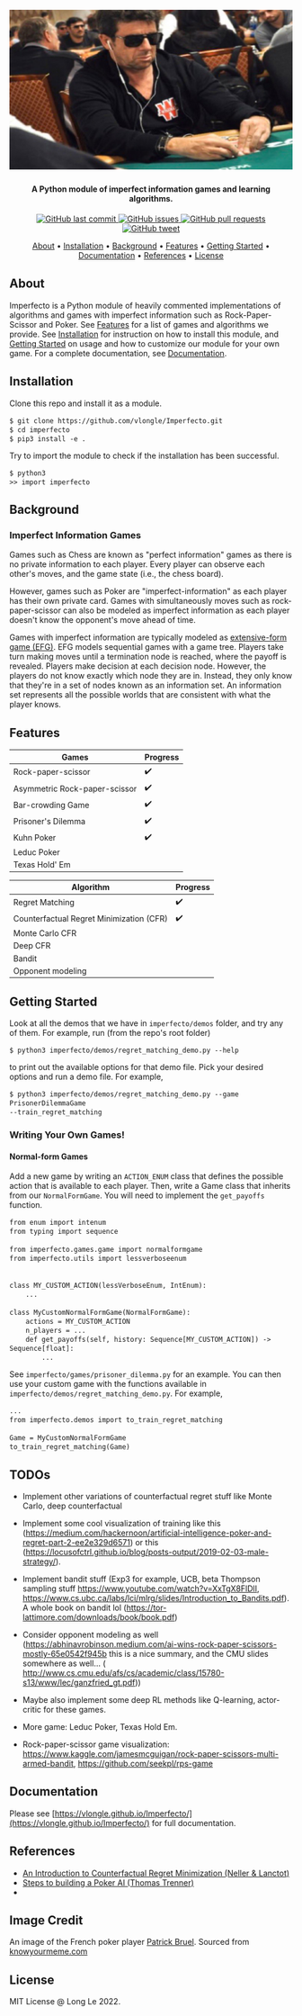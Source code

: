 <h1 align="center">
  <br>
  <a><img src="https://raw.githubusercontent.com/vlongle/Imperfecto/main/imgs/poker_meme.jpeg" alt="Imperfect Information Games"></a>
</h1>

<h4 align="center">A Python module of imperfect information games and learning algorithms.</h4>

<p align="center">
    <a href="https://github.com/vlongle/Imperfecto/commits/main">
    <img src="https://img.shields.io/github/last-commit/vlongle/Imperfecto.svg?style=flat-square&logo=github&logoColor=white"
         alt="GitHub last commit">
    <a href="https://github.com/vlongle/Imperfecto/issues">
    <img src="https://img.shields.io/github/issues-raw/vlongle/Imperfecto.svg?style=flat-square&logo=github&logoColor=white"
         alt="GitHub issues">
    <a href="https://github.com/vlongle/Imperfecto/pulls">
    <img src="https://img.shields.io/github/issues-pr-raw/vlongle/Imperfecto.svg?style=flat-square&logo=github&logoColor=white"
         alt="GitHub pull requests">
    <a href="https://twitter.com/intent/tweet?text=Try this dope Python module for AI in imperfect information games!:&url=https%3A%2F%2Fgithub.com%2Fvlongle%2FImperfecto">
    <img src="https://img.shields.io/twitter/url/https/github.com/vlongle/Imperfecto.svg?style=flat-square&logo=twitter"
         alt="GitHub tweet">
</p>

<p align="center">
  <a href="#about">About</a> •
  <a href="#installation">Installation</a> •
  <a href="#background">Background</a> •
  <a href="#features">Features</a> •
  <a href="#getting-started">Getting Started</a> •
  <a href="#documentation">Documentation</a> •
  <a href="#references">References</a> •
  <a href="#license">License</a>
</p>

## About

Imperfecto is a Python module of heavily commented implementations of algorithms and games
with imperfect information such as Rock-Paper-Scissor and Poker. See [Features](#features) for a
list of games and algorithms we provide. See [Installation](#installation) for instruction on how
to install this module, and [Getting Started](#getting-started) on usage and how to customize our
module for your own game. For a complete documentation, see [Documentation](#documentation).

## Installation
Clone this repo and install it as a module.
```
$ git clone https://github.com/vlongle/Imperfecto.git
$ cd imperfecto
$ pip3 install -e .
```
Try to import the module to check if the installation has been successful.
```
$ python3
>> import imperfecto
```

## Background
### Imperfect Information Games

Games such as Chess are known as "perfect information" games as there is no private information to 
each player. Every player can observe each other's moves, and the game state (i.e., the chess board).

However, games such as Poker are "imperfect-information" as each player has their own private card.
Games with simultaneously moves such as rock-paper-scissor can also be modeled as imperfect information
as each player doesn't know the opponent's move ahead of time.

Games with imperfect information are typically modeled as [extensive-form game (EFG)](https://en.wikipedia.org/wiki/Extensive-form_game). 
EFG models sequential games with a game tree. Players take turn making moves until a termination node is
reached, where the payoff is revealed. Players make decision at each decision node. However, the
players do not know exactly which node they are in. Instead, they only know that they're in a set
of nodes known as an information set. An information set represents all the possible worlds that
are consistent with what the player knows. 

## Features

 | Games                         | Progress    |
 | -----------                   | ----------- |
 | Rock-paper-scissor            | ✔️           |
 | Asymmetric Rock-paper-scissor | ✔️           |
 | Bar-crowding Game             | ✔️           |
 | Prisoner's Dilemma            | ✔️           |
 | Kuhn Poker                    | ✔️           |
 |Leduc Poker ||
 |Texas Hold' Em||

 | Algorithm                                | Progress    |
 | -----------                              | ----------- |
 | Regret Matching                          | ✔️           |
 | Counterfactual Regret Minimization (CFR) | ✔️           |
| Monte Carlo CFR| |
|Deep CFR| |
|Bandit | |
|Opponent modeling||

## Getting Started
Look at all the demos that we have in `imperfecto/demos` folder, and try any of them. For example, run (from the repo's root folder)
```
$ python3 imperfecto/demos/regret_matching_demo.py --help
```
to print out the available options for that demo file. Pick your desired options and run a demo file. For example,
```
$ python3 imperfecto/demos/regret_matching_demo.py --game PrisonerDilemmaGame
--train_regret_matching
```


### Writing Your Own Games!

#### Normal-form Games
Add a new game by writing an `ACTION_ENUM` class that defines the possible action that is 
available to each player. Then, write a Game class that inherits from our `NormalFormGame`. You will
need to implement the `get_payoffs` function.
```
from enum import intenum
from typing import sequence

from imperfecto.games.game import normalformgame
from imperfecto.utils import lessverboseenum


class MY_CUSTOM_ACTION(lessVerboseEnum, IntEnum):
    ...

class MyCustomNormalFormGame(NormalFormGame):
    actions = MY_CUSTOM_ACTION 
    n_players = ...
    def get_payoffs(self, history: Sequence[MY_CUSTOM_ACTION]) -> Sequence[float]:
        ...
```
See `imperfecto/games/prisoner_dilemma.py` for an example. You can then use your custom
game with the functions available in `imperfecto/demos/regret_matching_demo.py`. For example,
```
...
from imperfecto.demos import to_train_regret_matching

Game = MyCustomNormalFormGame
to_train_regret_matching(Game)
```
## TODOs
- Implement other variations of counterfactual regret stuff like Monte Carlo, deep counterfactual
- Implement some cool visualization of training like this (https://medium.com/hackernoon/artificial-intelligence-poker-and-regret-part-2-ee2e329d6571) or this (https://locusofctrl.github.io/blog/posts-output/2019-02-03-male-strategy/).
- Implement bandit stuff (Exp3 for example, UCB, beta Thompson sampling stuff https://www.youtube.com/watch?v=XxTgX8FlDlI, https://www.cs.ubc.ca/labs/lci/mlrg/slides/Introduction_to_Bandits.pdf). A whole book on bandit lol (https://tor-lattimore.com/downloads/book/book.pdf)
- Consider opponent modeling as well (https://abhinavrobinson.medium.com/ai-wins-rock-paper-scissors-mostly-65e0542f945b this is a nice summary, and the CMU slides somewhere as well... (
http://www.cs.cmu.edu/afs/cs/academic/class/15780-s13/www/lec/ganzfried_gt.pdf))
- Maybe also implement some deep RL methods like Q-learning, actor-critic for these games.

- More game: Leduc Poker, Texas Hold Em.
- Rock-paper-scissor game visualization: https://www.kaggle.com/jamesmcguigan/rock-paper-scissors-multi-armed-bandit, https://github.com/seekpl/rps-game
## Documentation
Please see [https://vlongle.github.io/Imperfecto/](https://vlongle.github.io/Imperfecto/) for full documentation.

## References
- [An Introduction to Counterfactual Regret Minimization (Neller \& Lanctot)](http://modelai.gettysburg.edu/2013/cfr/cfr.pdf) 
- [Steps to building a Poker AI  (Thomas Trenner)](https://medium.com/ai-in-plain-english/steps-to-building-a-poker-ai-part-1-outline-and-history-58fbedaf6ded)
- [](https://www.kaggle.com/ihelon/rock-paper-scissors-agents-comparison)

## Image Credit
An image of the French poker player [Patrick Bruel](https://en.wikipedia.org/wiki/Patrick_Bruel).
Sourced from [knowyourmeme.com](https://knowyourmeme.com/)
## License
MIT License @ Long Le 2022.

